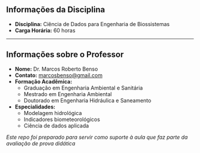 

## Informações da Disciplina
- **Disciplina:** Ciência de Dados para Engenharia de Biossistemas
- **Carga Horária:** 60 horas
---

## Informações sobre o Professor

- **Nome:** Dr. Marcos Roberto Benso  
- **Contato:** [marcosbenso@gmail.com](mailto:marcosbenso@gmail.com)
- **Formação Acadêmica:**
  - Graduação em Engenharia Ambiental e Sanitária
  - Mestrado em Engenharia Ambiental
  - Doutorado em Engenharia Hidráulica e Saneamento
- **Especialidades:**
  - Modelagem hidrológica
  - Indicadores biometeorológicos
  - Ciência de dados aplicada


*Este repo foi preparado para servir como suporte à aula que faz parte da avaliação de prova didática*
